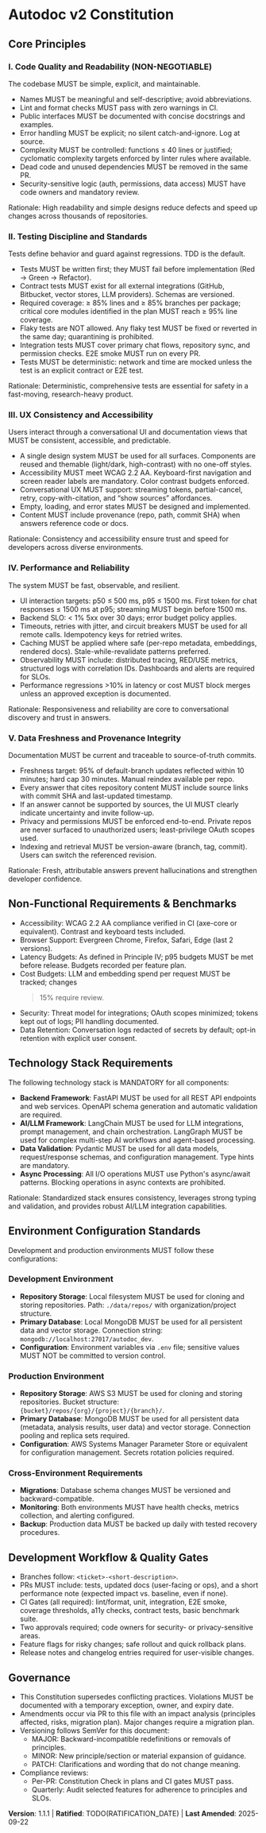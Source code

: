 <!--
Sync Impact Report
- Version change: 1.1.0 → 1.1.1
- Modified principles: none
- Added sections: none
- Removed sections: none
- Updated sections: Environment Configuration Standards (development environment database)
- Templates requiring updates:
  - .specify/templates/plan-template.md: ✅ updated (version reference updated to 1.1.1)
  - .specify/templates/spec-template.md: ✅ aligned (no changes required)
  - .specify/templates/tasks-template.md: ✅ aligned (no changes required)
  - .specify/templates/commands/*: ⚠ not present in repository
- Follow-up TODOs:
  - TODO(RATIFICATION_DATE): Original adoption date unknown; set when known
-->

# Autodoc v2 Constitution

## Core Principles

### I. Code Quality and Readability (NON-NEGOTIABLE)
The codebase MUST be simple, explicit, and maintainable.

- Names MUST be meaningful and self-descriptive; avoid abbreviations.
- Lint and format checks MUST pass with zero warnings in CI.
- Public interfaces MUST be documented with concise docstrings and examples.
- Error handling MUST be explicit; no silent catch-and-ignore. Log at source.
- Complexity MUST be controlled: functions ≤ 40 lines or justified; cyclomatic
  complexity targets enforced by linter rules where available.
- Dead code and unused dependencies MUST be removed in the same PR.
- Security-sensitive logic (auth, permissions, data access) MUST have code
  owners and mandatory review.

Rationale: High readability and simple designs reduce defects and speed up
changes across thousands of repositories.

### II. Testing Discipline and Standards
Tests define behavior and guard against regressions. TDD is the default.

- Tests MUST be written first; they MUST fail before implementation (Red →
  Green → Refactor).
- Contract tests MUST exist for all external integrations (GitHub, Bitbucket,
  vector stores, LLM providers). Schemas are versioned.
- Required coverage: ≥ 85% lines and ≥ 85% branches per package; critical
  core modules identified in the plan MUST reach ≥ 95% line coverage.
- Flaky tests are NOT allowed. Any flaky test MUST be fixed or reverted in the
  same day; quarantining is prohibited.
- Integration tests MUST cover primary chat flows, repository sync, and
  permission checks. E2E smoke MUST run on every PR.
- Tests MUST be deterministic: network and time are mocked unless the test is
  an explicit contract or E2E test.

Rationale: Deterministic, comprehensive tests are essential for safety in a
fast-moving, research-heavy product.

### III. UX Consistency and Accessibility
Users interact through a conversational UI and documentation views that MUST be
consistent, accessible, and predictable.

- A single design system MUST be used for all surfaces. Components are reused
  and themable (light/dark, high-contrast) with no one-off styles.
- Accessibility MUST meet WCAG 2.2 AA. Keyboard-first navigation and screen
  reader labels are mandatory. Color contrast budgets enforced.
- Conversational UX MUST support: streaming tokens, partial-cancel, retry,
  copy-with-citation, and “show sources” affordances.
- Empty, loading, and error states MUST be designed and implemented.
- Content MUST include provenance (repo, path, commit SHA) when answers
  reference code or docs.

Rationale: Consistency and accessibility ensure trust and speed for developers
across diverse environments.

### IV. Performance and Reliability
The system MUST be fast, observable, and resilient.

- UI interaction targets: p50 ≤ 500 ms, p95 ≤ 1500 ms. First token for chat
  responses ≤ 1500 ms at p95; streaming MUST begin before 1500 ms.
- Backend SLO: < 1% 5xx over 30 days; error budget policy applies.
- Timeouts, retries with jitter, and circuit breakers MUST be used for all
  remote calls. Idempotency keys for retried writes.
- Caching MUST be applied where safe (per-repo metadata, embeddings, rendered
  docs). Stale-while-revalidate patterns preferred.
- Observability MUST include: distributed tracing, RED/USE metrics, structured
  logs with correlation IDs. Dashboards and alerts are required for SLOs.
- Performance regressions >10% in latency or cost MUST block merges unless an
  approved exception is documented.

Rationale: Responsiveness and reliability are core to conversational discovery
and trust in answers.

### V. Data Freshness and Provenance Integrity
Documentation MUST be current and traceable to source-of-truth commits.

- Freshness target: 95% of default-branch updates reflected within 10 minutes;
  hard cap 30 minutes. Manual reindex available per repo.
- Every answer that cites repository content MUST include source links with
  commit SHA and last-updated timestamp.
- If an answer cannot be supported by sources, the UI MUST clearly indicate
  uncertainty and invite follow-up.
- Privacy and permissions MUST be enforced end-to-end. Private repos are never
  surfaced to unauthorized users; least-privilege OAuth scopes used.
- Indexing and retrieval MUST be version-aware (branch, tag, commit). Users can
  switch the referenced revision.

Rationale: Fresh, attributable answers prevent hallucinations and strengthen
developer confidence.

## Non-Functional Requirements & Benchmarks

- Accessibility: WCAG 2.2 AA compliance verified in CI (axe-core or
  equivalent). Contrast and keyboard tests included.
- Browser Support: Evergreen Chrome, Firefox, Safari, Edge (last 2 versions).
- Latency Budgets: As defined in Principle IV; p95 budgets MUST be met before
  release. Budgets recorded per feature plan.
- Cost Budgets: LLM and embedding spend per request MUST be tracked; changes
  >15% require review.
- Security: Threat model for integrations; OAuth scopes minimized; tokens kept
  out of logs; PII handling documented.
- Data Retention: Conversation logs redacted of secrets by default; opt-in
  retention with explicit user consent.

## Technology Stack Requirements

The following technology stack is MANDATORY for all components:

- **Backend Framework**: FastAPI MUST be used for all REST API endpoints and web
  services. OpenAPI schema generation and automatic validation are required.
- **AI/LLM Framework**: LangChain MUST be used for LLM integrations, prompt
  management, and chain orchestration. LangGraph MUST be used for complex
  multi-step AI workflows and agent-based processing.
- **Data Validation**: Pydantic MUST be used for all data models, request/response
  schemas, and configuration management. Type hints are mandatory.
- **Async Processing**: All I/O operations MUST use Python's async/await patterns.
  Blocking operations in async contexts are prohibited.

Rationale: Standardized stack ensures consistency, leverages strong typing and
validation, and provides robust AI/LLM integration capabilities.

## Environment Configuration Standards

Development and production environments MUST follow these configurations:

### Development Environment
- **Repository Storage**: Local filesystem MUST be used for cloning and storing
  repositories. Path: `./data/repos/` with organization/project structure.
- **Primary Database**: Local MongoDB MUST be used for all persistent data and
  vector storage. Connection string: `mongodb://localhost:27017/autodoc_dev`.
- **Configuration**: Environment variables via `.env` file; sensitive values
  MUST NOT be committed to version control.

### Production Environment
- **Repository Storage**: AWS S3 MUST be used for cloning and storing repositories.
  Bucket structure: `{bucket}/repos/{org}/{project}/{branch}/`.
- **Primary Database**: MongoDB MUST be used for all persistent data (metadata,
  analysis results, user data) and vector storage. Connection pooling and replica sets required.
- **Configuration**: AWS Systems Manager Parameter Store or equivalent for
  configuration management. Secrets rotation policies required.

### Cross-Environment Requirements
- **Migrations**: Database schema changes MUST be versioned and backward-compatible.
- **Monitoring**: Both environments MUST have health checks, metrics collection,
  and alerting configured.
- **Backup**: Production data MUST be backed up daily with tested recovery procedures.

## Development Workflow & Quality Gates

- Branches follow: `<ticket>-<short-description>`.
- PRs MUST include: tests, updated docs (user-facing or ops), and a short
  performance note (expected impact vs. baseline, even if none).
- CI Gates (all required): lint/format, unit, integration, E2E smoke, coverage
  thresholds, a11y checks, contract tests, basic benchmark suite.
- Two approvals required; code owners for security- or privacy-sensitive areas.
- Feature flags for risky changes; safe rollout and quick rollback plans.
- Release notes and changelog entries required for user-visible changes.

## Governance

- This Constitution supersedes conflicting practices. Violations MUST be
  documented with a temporary exception, owner, and expiry date.
- Amendments occur via PR to this file with an impact analysis (principles
  affected, risks, migration plan). Major changes require a migration plan.
- Versioning follows SemVer for this document:
  - MAJOR: Backward-incompatible redefinitions or removals of principles.
  - MINOR: New principle/section or material expansion of guidance.
  - PATCH: Clarifications and wording that do not change meaning.
- Compliance reviews:
  - Per-PR: Constitution Check in plans and CI gates MUST pass.
  - Quarterly: Audit selected features for adherence to principles and SLOs.

**Version**: 1.1.1 | **Ratified**: TODO(RATIFICATION_DATE) | **Last Amended**: 2025-09-22